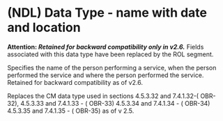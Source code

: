 # (NDL) Data Type - name with date and location

**Attention: _Retained for backward compatibility only in v2.6._** Fields associated with this data type have been replaced by the ROL segment.

Specifies the name of the person performing a service, when the person performed the service and where the person performed the service. Retained for backward compatibility as of v2.6.

Replaces the CM data type used in sections 4.5.3.32 and 7.4.1.32-( OBR-32), 4.5.3.33 and 7.4.1.33 - ( OBR-33) 4.5.3.34 and 7.4.1.34 - ( OBR-34) 4.5.3.35 and 7.4.1.35 - ( OBR-35) as of v 2.5.
